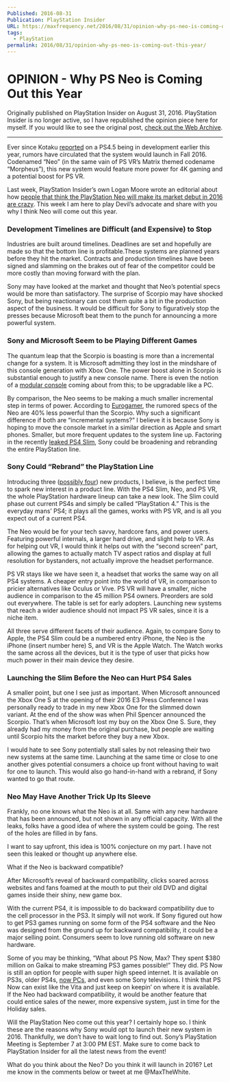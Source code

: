 ```yaml
---
Published: 2016-08-31
Publication: PlayStation Insider
URL: https://maxfrequency.net/2016/08/31/opinion-why-ps-neo-is-coming-out-this-year/
tags:
  - PlayStation
permalink: 2016/08/31/opinion-why-ps-neo-is-coming-out-this-year/
---
```

# OPINION - Why PS Neo is Coming Out this Year

Originally published on PlayStation Insider on August 31, 2016. PlayStation Insider is no longer active, so I have republished the opinion piece here for myself. If you would like to see the original post, [check out the Web Archive](https://web.archive.org/web/20160902183041/http://playstationinsider.com/2016/08/opinion-why-ps-neo-is-coming-out-this-year/).

---

Ever since Kotaku [reported](http://kotaku.com/sources-sony-is-working-on-a-ps4-5-1765723053) on a PS4.5 being in development earlier this year, rumors have circulated that the system would launch in Fall 2016. Codenamed “Neo” (in the same vain of PS VR’s Matrix themed codename “Morpheus”), this new system would feature more power for 4K gaming and a potential boost for PS VR.

Last week, PlayStation Insider’s own Logan Moore wrote an editorial about how [people that think the PlayStation Neo will make its market debut in 2016 are crazy](https://web.archive.org/web/20160902183041/http://playstationinsider.com/2016/08/opinion-youre-insane-if-you-think-the-playstation-neo-is-releasing-this-year/). This week I am here to play Devil’s advocate and share with you why I think Neo will come out this year.

### Development Timelines are Difficult (and Expensive) to Stop

Industries are built around timelines. Deadlines are set and hopefully are made so that the bottom line is profitable.These systems are planned years before they hit the market. Contracts and production timelines have been signed and slamming on the brakes out of fear of the competitor could be more costly than moving forward with the plan.

Sony may have looked at the market and thought that Neo’s potential specs would be more than satisfactory. The surprise of Scorpio may have shocked Sony, but being reactionary can cost them quite a bit in the production aspect of the business. It would be difficult for Sony to figuratively stop the presses because Microsoft beat them to the punch for announcing a more powerful system.

### Sony and Microsoft Seem to be Playing Different Games

The quantum leap that the Scorpio is boasting is more than a incremental change for a system. It is Microsoft admitting they lost in the mindshare of this console generation with Xbox One. The power boost alone in Scorpio is substantial enough to justify a new console name. There is even the notion of a [modular console](http://www.polygon.com/2016/3/1/11121666/xbox-one-hardware-upgrades-phil-spencer-microsoft) coming about from this; to be upgradable like a PC.

By comparison, the Neo seems to be making a much smaller incremental step in terms of power. According to [Eurogamer](http://www.eurogamer.net/articles/digitalfoundry-2016-xbox-one-project-scorpio-spec-analysis), the rumored specs of the Neo are 40% less powerful than the Scorpio. Why such a significant difference if both are “incremental systems?” I believe it is because Sony is hoping to move the console market in a similar direction as Apple and smart phones. Smaller, but more frequent updates to the system line up. Factoring in the recently [leaked PS4 Slim](http://www.neogaf.com/forum/showthread.php?t=1267071), Sony could be broadening and rebranding the entire PlayStation line.

### Sony Could “Rebrand” the PlayStation Line

Introducing three ([possibly four](http://www.neogaf.com/forum/showthread.php?t=1260837)) new products, I believe, is the perfect time to spark new interest in a product line. With the PS4 Slim, Neo, and PS VR, the whole PlayStation hardware lineup can take a new look. The Slim could phase out current PS4s and simply be called “PlayStation 4.” This is the everyday mans’ PS4; it plays all the games, works with PS VR, and is all you expect out of a current PS4.

The Neo would be for your tech savvy, hardcore fans, and power users. Featuring powerful internals, a larger hard drive, and slight help to VR. As for helping out VR, I would think it helps out with the “second screen” part, allowing the games to actually match TV aspect ratios and display at full resolution for bystanders, not actually improve the headset performance.

PS VR stays like we have seen it, a headset that works the same way on all PS4 systems. A cheaper entry point into the world of VR, in comparison to pricier alternatives like Oculus or Vive. PS VR will have a smaller, niche audience in comparison to the 45 million PS4 owners. Preorders are sold out everywhere. The table is set for early adopters. Launching new systems that reach a wider audience should not impact PS VR sales, since it is a niche item.

All three serve different facets of their audience. Again, to compare Sony to Apple, the PS4 Slim could be a numbered entry iPhone, the Neo is the iPhone (insert number here) S, and VR is the Apple Watch. The Watch works the same across all the devices, but it is the type of user that picks how much power in their main device they desire.

### Launching the Slim Before the Neo can Hurt PS4 Sales

A smaller point, but one I see just as important. When Microsoft announced the Xbox One S at the opening of their 2016 E3 Press Conference I was personally ready to trade in my new Xbox One for the slimmed down variant. At the end of the show was when Phil Spencer announced the Scorpio. That’s when Microsoft lost my buy on the Xbox One S. Sure, they already had my money from the original purchase, but people are waiting until Scorpio hits the market before they buy a new Xbox.

I would hate to see Sony potentially stall sales by not releasing their two new systems at the same time. Launching at the same time or close to one another gives potential consumers a choice up front without having to wait for one to launch. This would also go hand-in-hand with a rebrand, if Sony wanted to go that route.

### Neo May Have Another Trick Up Its Sleeve

Frankly, no one knows what the Neo is at all. Same with any new hardware that has been announced, but not shown in any official capacity. With all the leaks, folks have a good idea of where the system could be going. The rest of the holes are filled in by fans.

I want to say upfront, this idea is 100% conjecture on my part. I have not seen this leaked or thought up anywhere else.

What if the Neo is backward compatible?

After Microsoft’s reveal of backward compatibility, clicks soared across websites and fans foamed at the mouth to put their old DVD and digital games inside their shiny, new game box.

With the current PS4, it is impossible to do backward compatibility due to the cell processor in the PS3. It simply will not work. If Sony figured out how to get PS3 games running on some form of the PS4 software and the Neo was designed from the ground up for backward compatibility, it could be a major selling point. Consumers seem to love running old software on new hardware.

Some of you may be thinking, “What about PS Now, Max? They spent $380 million on Gaikai to make streaming PS3 games possible!” They did. PS Now is still an option for people with super high speed internet. It is available on PS3s, older PS4s, [now PCs](https://web.archive.org/web/20160902183041/http://playstationinsider.com/2016/08/streaming-service-playstation-now-heading-to-pc/), and even some Sony televisions. I think that PS Now can exist like the Vita and just keep on keepin’ on where it is available. If the Neo had backward compatibility, it would be another feature that could entice sales of the newer, more expensive system, just in time for the Holiday sales.

Will the PlayStation Neo come out this year? I certainly hope so. I think these are the reasons why Sony would opt to launch their new system in 2016. Thankfully, we don’t have to wait long to find out. Sony’s PlayStation Meeting is September 7 at 3:00 PM EST. Make sure to come back to PlayStation Insider for all the latest news from the event!

What do you think about the Neo? Do you think it will launch in 2016? Let me know in the comments below or tweet at me @MaxTheWhite.